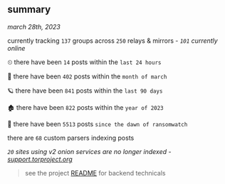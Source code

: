 
## summary
_march 28th, 2023_

currently tracking `137` groups across `250` relays & mirrors - _`101` currently online_

⏲ there have been `14` posts within the `last 24 hours`

🦈 there have been `402` posts within the `month of march`

🪐 there have been `841` posts within the `last 90 days`

🏚 there have been `822` posts within the `year of 2023`

🦕 there have been `5513` posts `since the dawn of ransomwatch`

there are `68` custom parsers indexing posts

_`20` sites using v2 onion services are no longer indexed - [support.torproject.org](https://support.torproject.org/onionservices/v2-deprecation/)_

> see the project [README](https://github.com/joshhighet/ransomwatch#ransomwatch--) for backend technicals
